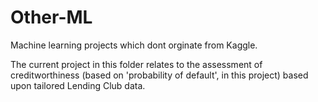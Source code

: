# Other-ML
Machine learning projects which dont orginate from Kaggle.

The current project in this folder relates to the assessment of creditworthiness (based on 'probability of default', in this project) based upon tailored Lending Club data.
